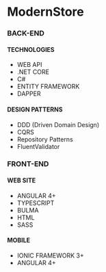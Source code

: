 # ModernStore

### BACK-END
#### TECHNOLOGIES
- WEB API
- .NET CORE
- C#
- ENTITY FRAMEWORK
- DAPPER

#### DESIGN PATTERNS
- DDD (Driven Domain Design)
- CQRS
- Repository Patterns
- FluentValidator

### FRONT-END

#### WEB SITE
- ANGULAR 4+
- TYPESCRIPT
- BULMA
- HTML
- SASS

#### MOBILE
- IONIC FRAMEWORK 3+
- ANGULAR 4+
